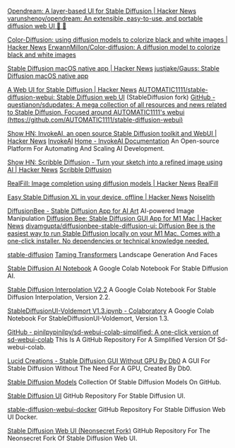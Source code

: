 
[Opendream: A layer-based UI for Stable Diffusion | Hacker News](https://news.ycombinator.com/item?id=37136898)
[varunshenoy/opendream: An extensible, easy-to-use, and portable diffusion web UI 👨 🎨](https://github.com/varunshenoy/opendream)

[Color-Diffusion: using diffusion models to colorize black and white images | Hacker News](https://news.ycombinator.com/item?id=36991293)
[ErwannMillon/Color-diffusion: A diffusion model to colorize black and white images](https://github.com/ErwannMillon/Color-diffusion)

[Stable Diffusion macOS native app | Hacker News](https://news.ycombinator.com/item?id=34157363)
[justjake/Gauss: Stable Diffusion macOS native app](https://github.com/justjake/Gauss)

[A Web UI for Stable Diffusion | Hacker News](https://news.ycombinator.com/item?id=32784181)
[AUTOMATIC1111/stable-diffusion-webui: Stable Diffusion web UI](https://github.com/AUTOMATIC1111/stable-diffusion-webui)
(StableDiffusion fork)
[GitHub - questianon/sdupdates: A mega collection of all resources and news related to Stable Diffusion. Focused around AUTOMATIC1111's webui (https://github.com/AUTOMATIC1111/stable-diffusion-webui)](https://github.com/questianon/sdupdates)

[Show HN: InvokeAI, an open source Stable Diffusion toolkit and WebUI | Hacker News](https://news.ycombinator.com/item?id=33155074)
[InvokeAI](https://github.com/invoke-ai/InvokeAI)
[Home - InvokeAI Documentation](https://invoke-ai.github.io/InvokeAI/)
An Open-source Platform For Automating And Scaling AI Development.

[Show HN: Scribble Diffusion - Turn your sketch into a refined image using AI | Hacker News](https://news.ycombinator.com/item?id=34971579)
[Scribble Diffusion](https://scribblediffusion.com/)

[RealFill: Image completion using diffusion models | Hacker News](https://news.ycombinator.com/item?id=37708292)
[RealFill](https://realfill.github.io/)

[Easy Stable Diffusion XL in your device, offline | Hacker News](https://news.ycombinator.com/item?id=38487112)
[Noiselith](https://web.archive.org/web/20240223025445/https://noiselith.com/)

[DiffusionBee - Stable Diffusion App for AI Art](https://diffusionbee.com/)
AI-powered Image Manipulation
[Diffusion Bee: Stable Diffusion GUI App for M1 Mac | Hacker News](https://news.ycombinator.com/item?id=32804695)
[divamgupta/diffusionbee-stable-diffusion-ui: Diffusion Bee is the easiest way to run Stable Diffusion locally on your M1 Mac. Comes with a one-click installer. No dependencies or technical knowledge needed.](https://github.com/divamgupta/diffusionbee-stable-diffusion-ui)

[stable-diffusion](https://github.com/CompVis/stable-diffusion)
[Taming Transformers](https://colab.research.google.com/github/CompVis/taming-transformers/blob/master/scripts/taming-transformers.ipynb)
Landscape Generation And Faces

[Stable Diffusion AI Notebook](https://colab.research.google.com/github/lstein/stable-diffusion/blob/main/notebooks/Stable_Diffusion_AI_Notebook.ipynb)
A Google Colab Notebook For Stable Diffusion AI.

[Stable Diffusion Interpolation V2.2](https://colab.research.google.com/drive/1EHZtFjQoRr-bns1It5mTcOVyZzZD9bBc?usp=sharing)
A Google Colab Notebook For Stable Diffusion Interpolation, Version 2.2.

[StableDiffusionUI-Voldemort V1.3.ipynb - Colaboratory](https://colab.research.google.com/drive/1kw3egmSn-KgWsikYvOMjJkVDsPLjEMzl)
A Google Colab Notebook For StableDiffusionUI-Voldemort, Version 1.3.

[GitHub - pinilpypinilpy/sd-webui-colab-simplified: A one-click version of sd-webui-colab](https://github.com/pinilpypinilpy/sd-webui-colab-simplified)
This Is A GitHub Repository For A Simplified Version Of Sd-webui-colab.

[Lucid Creations - Stable Diffusion GUI Without GPU By Db0](https://dbzer0.itch.io/lucid-creations)
A GUI For Stable Diffusion Without The Need For A GPU, Created By Db0.

[Stable Diffusion Models](https://cyberes.github.io/stable-diffusion-models/)
Collection Of Stable Diffusion Models On GitHub.

[Stable Diffusion UI](https://github.com/cmdr2/stable-diffusion-ui)
GitHub Repository For Stable Diffusion UI.

[stable-diffusion-webui-docker](https://github.com/AbdBarho/stable-diffusion-webui-docker)
GitHub Repository For Stable Diffusion Web UI Docker.

[Stable Diffusion Web UI (Neonsecret Fork)](https://github.com/neonsecret/stable-diffusion-webui)
GitHub Repository For The Neonsecret Fork Of Stable Diffusion Web UI.
